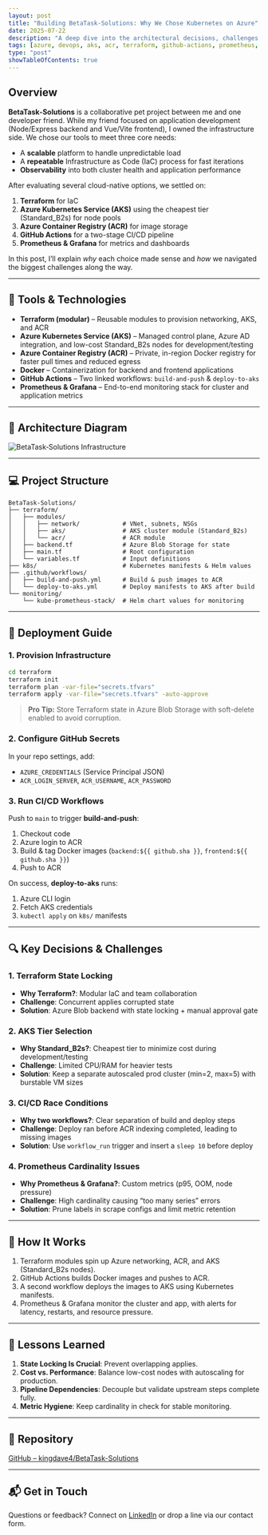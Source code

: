 ```yaml
---
layout: post
title: "Building BetaTask‑Solutions: Why We Chose Kubernetes on Azure"
date: 2025-07-22
description: "A deep dive into the architectural decisions, challenges, and lessons learned while provisioning Kubernetes infrastructure for BetaTask‑Solutions on Azure."
tags: [azure, devops, aks, acr, terraform, github-actions, prometheus, grafana, challenges]
type: "post"
showTableOfContents: true
---
```


## Overview

**BetaTask‑Solutions** is a collaborative pet project between me and one developer friend. While my friend focused on application development (Node/Express backend and Vue/Vite frontend), I owned the infrastructure side. We chose our tools to meet three core needs:

* A **scalable** platform to handle unpredictable load
* A **repeatable** Infrastructure as Code (IaC) process for fast iterations
* **Observability** into both cluster health and application performance

After evaluating several cloud-native options, we settled on:

1. **Terraform** for IaC
2. **Azure Kubernetes Service (AKS)** using the cheapest tier (Standard\_B2s) for node pools
3. **Azure Container Registry (ACR)** for image storage
4. **GitHub Actions** for a two-stage CI/CD pipeline
5. **Prometheus & Grafana** for metrics and dashboards

In this post, I’ll explain *why* each choice made sense and *how* we navigated the biggest challenges along the way.

---

## 🔧 Tools & Technologies

* **Terraform (modular)** – Reusable modules to provision networking, AKS, and ACR
* **Azure Kubernetes Service (AKS)** – Managed control plane, Azure AD integration, and low-cost Standard\_B2s nodes for development/testing
* **Azure Container Registry (ACR)** – Private, in-region Docker registry for faster pull times and reduced egress
* **Docker** – Containerization for backend and frontend applications
* **GitHub Actions** – Two linked workflows: `build-and-push` & `deploy-to-aks`
* **Prometheus & Grafana** – End-to-end monitoring stack for cluster and application metrics

---

## 🧱 Architecture Diagram

![BetaTask‑Solutions Infrastructure](/images/betatask-infra.png)

---

## 💻 Project Structure

```text
BetaTask-Solutions/
├── terraform/
│   ├── modules/
│   │   ├── network/            # VNet, subnets, NSGs
│   │   ├── aks/                # AKS cluster module (Standard_B2s)
│   │   └── acr/                # ACR module
│   ├── backend.tf              # Azure Blob Storage for state
│   ├── main.tf                 # Root configuration
│   └── variables.tf            # Input definitions
├── k8s/                        # Kubernetes manifests & Helm values
├── .github/workflows/
│   ├── build-and-push.yml      # Build & push images to ACR
│   └── deploy-to-aks.yml       # Deploy manifests to AKS after build
└── monitoring/
    └── kube-prometheus-stack/  # Helm chart values for monitoring
```

---

## 🚀 Deployment Guide

### 1. Provision Infrastructure

```bash
cd terraform
terraform init
terraform plan -var-file="secrets.tfvars"
terraform apply -var-file="secrets.tfvars" -auto-approve
```

> **Pro Tip:** Store Terraform state in Azure Blob Storage with soft-delete enabled to avoid corruption.

### 2. Configure GitHub Secrets

In your repo settings, add:

* `AZURE_CREDENTIALS` (Service Principal JSON)
* `ACR_LOGIN_SERVER`, `ACR_USERNAME`, `ACR_PASSWORD`

### 3. Run CI/CD Workflows

Push to `main` to trigger **build-and-push**:

1. Checkout code
2. Azure login to ACR
3. Build & tag Docker images (`backend:${{ github.sha }}`, `frontend:${{ github.sha }}`)
4. Push to ACR

On success, **deploy-to-aks** runs:

1. Azure CLI login
2. Fetch AKS credentials
3. `kubectl apply` on `k8s/` manifests

---

## 🔍 Key Decisions & Challenges

### 1. Terraform State Locking

* **Why Terraform?**: Modular IaC and team collaboration
* **Challenge**: Concurrent applies corrupted state
* **Solution**: Azure Blob backend with state locking + manual approval gate

### 2. AKS Tier Selection

* **Why Standard\_B2s?**: Cheapest tier to minimize cost during development/testing
* **Challenge**: Limited CPU/RAM for heavier tests
* **Solution**: Keep a separate autoscaled prod cluster (min=2, max=5) with burstable VM sizes

### 3. CI/CD Race Conditions

* **Why two workflows?**: Clear separation of build and deploy steps
* **Challenge**: Deploy ran before ACR indexing completed, leading to missing images
* **Solution**: Use `workflow_run` trigger and insert a `sleep 10` before deploy

### 4. Prometheus Cardinality Issues

* **Why Prometheus & Grafana?**: Custom metrics (p95, OOM, node pressure)
* **Challenge**: High cardinality causing “too many series” errors
* **Solution**: Prune labels in scrape configs and limit metric retention

---

## 🔁 How It Works

1. Terraform modules spin up Azure networking, ACR, and AKS (Standard\_B2s nodes).
2. GitHub Actions builds Docker images and pushes to ACR.
3. A second workflow deploys the images to AKS using Kubernetes manifests.
4. Prometheus & Grafana monitor the cluster and app, with alerts for latency, restarts, and resource pressure.

---

## 🎯 Lessons Learned

1. **State Locking Is Crucial**: Prevent overlapping applies.
2. **Cost vs. Performance**: Balance low-cost nodes with autoscaling for production.
3. **Pipeline Dependencies**: Decouple but validate upstream steps complete fully.
4. **Metric Hygiene**: Keep cardinality in check for stable monitoring.

---

## 📁 Repository

[GitHub – kingdave4/BetaTask-Solutions](https://github.com/kingdave4/BetaTask-Solutions)

---

## 📬 Get in Touch

Questions or feedback? Connect on [LinkedIn](https://www.linkedin.com/in/david-mboli-idie-38b974209/) or drop a line via our contact form.
